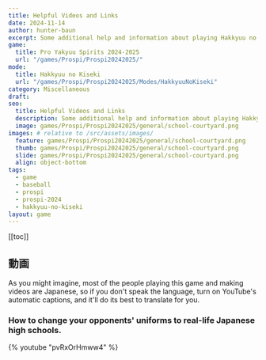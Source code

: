```yaml
---
title: Helpful Videos and Links
date: 2024-11-14
author: hunter-baun
excerpt: Some additional help and information about playing Hakkyuu no Kiseki mode
game: 
  title: Pro Yakyuu Spirits 2024-2025
  url: "/games/Prospi/Prospi20242025/"
mode: 
  title: Hakkyuu no Kiseki
  url: "/games/Prospi/Prospi20242025/Modes/HakkyuuNoKiseki"
category: Miscellaneous
draft: 
seo:
  title: Helpful Videos and Links
  description: Some additional help and information about playing Hakkyuu no Kiseki mode
  image: games/Prospi/Prospi20242025/general/school-courtyard.png
images: # relative to /src/assets/images/
  feature: games/Prospi/Prospi20242025/general/school-courtyard.png
  thumb: games/Prospi/Prospi20242025/general/school-courtyard.png
  slide: games/Prospi/Prospi20242025/general/school-courtyard.png
  align: object-bottom
tags:
  - game
  - baseball
  - prospi
  - prospi-2024
  - hakkyuu-no-kiseki
layout: game
---
```

[[toc]]
## 動画

As you might imagine, most of the people playing this game and making videos are Japanese, so if you don't speak the language, turn on YouTube's automatic captions, and it'll do its best to translate for you.

### How to change your opponents' uniforms to real-life Japanese high schools.
{% youtube "pvRxOrHmww4" %}